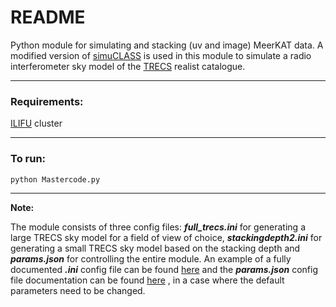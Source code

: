 # README

Python module for simulating and stacking (uv and image) MeerKAT data. A modified version of [simuCLASS](https://bitbucket.org/itrharrison/simuclass/src/master/) is used in this module to simulate a radio interferometer sky model of the [TRECS](https://arxiv.org/abs/1805.05222) realist catalogue.

---

### Requirements:
[ILIFU](http://docs.ilifu.ac.za/#/) cluster

---

### To run:
```python
python Mastercode.py
```
---

**Note:**

The module consists of three config files: ***full_trecs.ini*** for generating a large TRECS sky model for a field of view of choice, ***stackingdepth2.ini*** for generating a small TRECS sky model based on the stacking depth and ***params.json*** for controlling the entire module. An example of a fully documented ***.ini*** config file can be found [here](https://bitbucket.org/itrharrison/simuclass/src/master/example_verbose.ini) and the ***params.json*** config file documentation can be found [here](https://github.com/thatoeugine/uv-stacking_MeerKAT_sim_data.wiki.git) , in a case where the default parameters need to be changed.

